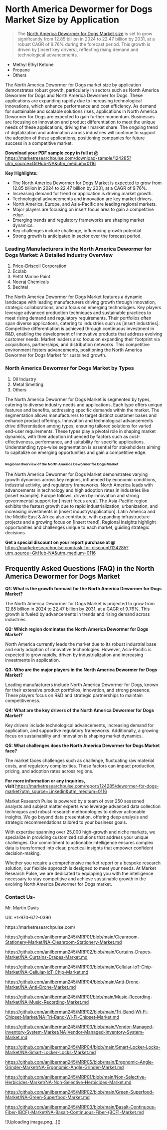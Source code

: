 <h1>North America Dewormer for Dogs Market&nbsp;Size by Application</h1><blockquote><p>The <a href="https://marketresearchpulse.com/download-sample/124285?utm_source=GitHub-NA&amp;utm_medium=0116">North America Dewormer for Dogs Market size</a> is set to grow significantly from 12.85 billion in 2024 to 22.47 billion by 2031, at a robust CAGR of 9.76% during the forecast period. This growth is driven by [insert key drivers], reflecting rising demand and technological advancements.</p></blockquote><ul><li>Methyl Ethyl Ketone<li> Propane<li> Others</li></ul><p>The North America Dewormer for Dogs market size by application demonstrates robust growth, particularly in sectors such as North America Dewormer for Dogs and North America Dewormer for Dogs. These applications are expanding rapidly due to increasing technological innovations, which enhance performance and cost efficiency. As demand for sustainable and scalable solutions rises, applications in North America Dewormer for Dogs are expected to gain further momentum. Businesses are focusing on innovation and product differentiation to meet the unique needs of these applications, driving their market share. The ongoing trend of digitalization and automation across industries will continue to support the adoption of these applications, positioning companies for future success in a competitive market.</p><p><strong>Download your PDF sample copy in full at @ </strong><a href="https://marketresearchpulse.com/download-sample/124285?utm_source=GitHub-NA&amp;utm_medium=0116">https://marketresearchpulse.com/download-sample/124285?utm_source=GitHub-NA&amp;utm_medium=0116</a></p><p><strong>Key Highlights: </strong></p><ul><li>The North America Dewormer for Dogs Market is expected to grow from 12.85 billion in 2024 to 22.47 billion by 2031, at a CAGR of 9.76%.</li><li>Increasing demand for trend or application is driving market growth.</li><li>Technological advancements and innovation are key market drivers.</li><li>North America, Europe, and Asia-Pacific are leading regional markets.</li><li>Major players are focusing on insert focus area to gain a competitive edge.</li><li>Emerging trends and regulatory frameworks are shaping market dynamics.</li><li>Key challenges include challenge, influencing growth potential.</li><li>Strong growth is anticipated in sector over the forecast period.</li></ul><h3>Leading Manufacturers in the North America Dewormer for Dogs Market: A Detailed Industry Overview</h3><ol><li>Price-Driscoll Corporation</li><li>Ecolab</li><li>Pettit Marine Paint</li><li>Neeraj Chemicals</li><li>Bechtel</li></ol><div class="flex max-w-full flex-col flex-grow"><div class="min-h-8 text-message flex w-full flex-col items-end gap-2 whitespace-normal break-words [.text-message+&amp;]:mt-5" dir="auto" data-message-author-role="assistant" data-message-id="fd8432e4-4910-450d-b182-61b7bfb0a01f" data-message-model-slug="gpt-4o"><div class="flex w-full flex-col gap-1 empty:hidden first:pt-[3px]"><div class="markdown prose w-full break-words dark:prose-invert light"><p>The North America Dewormer for Dogs Market features a dynamic landscape with leading manufacturers driving growth through innovation, strategic collaborations, and a focus on emerging technologies. Key players leverage advanced production techniques and sustainable practices to meet rising demand and regulatory requirements. Their portfolios often span diverse applications, catering to industries such as [insert industries]. Competitive differentiation is achieved through continuous investment in R&amp;D, enabling the development of innovative products that address evolving customer needs. Market leaders also focus on expanding their footprint via acquisitions, partnerships, and distribution networks. This competitive environment fosters advancements, positioning the North America Dewormer for Dogs Market for sustained growth.</p></div></div></div></div><h3>North America Dewormer for Dogs Market by Types</h3><ol><li>Oil Industry<li> Metal Smelting<li> Others</li></ol><div class="flex max-w-full flex-col flex-grow"><div class="min-h-8 text-message flex w-full flex-col items-end gap-2 whitespace-normal break-words [.text-message+&amp;]:mt-5" dir="auto" data-message-author-role="assistant" data-message-id="084470be-0bb7-4664-bddf-5156b4f41249" data-message-model-slug="gpt-4o-mini"><div class="flex w-full flex-col gap-1 empty:hidden first:pt-[3px]"><div class="markdown prose w-full break-words dark:prose-invert light"><p>The North America Dewormer for Dogs Market is segmented by types, catering to diverse industry needs and applications. Each type offers unique features and benefits, addressing specific demands within the market. The segmentation allows manufacturers to target distinct customer bases and enhance product offerings. Innovation and technological advancements drive differentiation among types, ensuring tailored solutions for varied end-user requirements. These types play a pivotal role in shaping market dynamics, with their adoption influenced by factors such as cost-effectiveness, performance, and suitability for specific applications. Understanding type-wise segmentation is essential for stakeholders aiming to capitalize on emerging opportunities and gain a competitive edge.</p></div></div></div></div><h3><span style="font-size: 11px;">Regional Overview of the North America Dewormer for Dogs Market</span></h3><div class="flex max-w-full flex-col flex-grow"><div class="min-h-8 text-message flex w-full flex-col items-end gap-2 whitespace-normal break-words [.text-message+&amp;]:mt-5" dir="auto" data-message-author-role="assistant" data-message-id="e9038762-ce64-4e30-91c9-9bd413514231" data-message-model-slug="gpt-4o-mini"><div class="flex w-full flex-col gap-1 empty:hidden first:pt-[3px]"><div class="markdown prose w-full break-words dark:prose-invert light"><p>The North America Dewormer for Dogs Market demonstrates varying growth dynamics across key regions, influenced by economic conditions, industrial activity, and regulatory frameworks. North America leads with advancements in technology and high adoption rates in industries like [insert example]. Europe follows, driven by innovation and strong governmental support for [insert focus area]. The Asia-Pacific region exhibits the fastest growth due to rapid industrialization, urbanization, and increasing investments in [insert industry/application]. Latin America and the Middle East &amp; Africa also contribute, with expanding infrastructure projects and a growing focus on [insert trend]. Regional insights highlight opportunities and challenges unique to each market, guiding strategic decisions.</p></div></div></div></div><p><strong>Get a special discount on your report purchase at @ </strong><a href="https://marketresearchpulse.com/ask-for-discount/124285?utm_source=GitHub-NA&amp;utm_medium=0116">https://marketresearchpulse.com/ask-for-discount/124285?utm_source=GitHub-NA&amp;utm_medium=0116</a></p><h2>Frequently Asked Questions (FAQ) in the North America Dewormer for Dogs Market</h2><p><strong>Q1: What is the growth forecast for the North America Dewormer for Dogs Market?</strong></p><p>The North America Dewormer for Dogs Market is projected to grow from 12.85 billion in 2024 to 22.47 billion by 2031, at a CAGR of 9.76%. This growth is fueled by advancements in trends and rising demand across industries.</p><p><strong>Q2: Which region dominates the North America Dewormer for Dogs Market?</strong></p><p>North America currently leads the market due to its robust industrial base and early adoption of innovative technologies. However, Asia-Pacific is expected to grow rapidly, driven by industrialization and increasing investments in application.</p><p><strong>Q3: Who are the major players in the North America Dewormer for Dogs Market?</strong></p><p>Leading manufacturers include North America Dewormer for Dogs, known for their extensive product portfolios, innovation, and strong presence. These players focus on R&amp;D and strategic partnerships to maintain competitiveness.</p><p><strong>Q4: What are the key drivers of the North America Dewormer for Dogs Market?</strong></p><p>Key drivers include technological advancements, increasing demand for application, and supportive regulatory frameworks. Additionally, a growing focus on sustainability and innovation is shaping market dynamics.</p><p><strong>Q5: What challenges does the North America Dewormer for Dogs Market face?</strong></p><p>The market faces challenges such as challenge, fluctuating raw material costs, and regulatory complexities. These factors can impact production, pricing, and adoption rates across regions.</p><p><strong>For more information or any inquiries, visit&nbsp;</strong><a href="https://marketresearchpulse.com/report/124285/dewormer-for-dogs-market?utm_source=Linkedin&utm_medium=0116">https://marketresearchpulse.com/report/124285/dewormer-for-dogs-market?utm_source=Linkedin&utm_medium=0116</a></p><p>Market Research Pulse is powered by a team of over 250 seasoned analysts and subject matter experts who leverage advanced data collection techniques and robust research methodologies to deliver actionable insights. We go beyond data presentation, offering deep analysis and strategic recommendations tailored to your business goals.</p><p>With expertise spanning over 25,000 high-growth and niche markets, we specialize in providing customized solutions that address your unique challenges. Our commitment to actionable intelligence ensures complex data is transformed into clear, practical insights that empower confident decision-making.</p><p>Whether you require a comprehensive market report or a bespoke research solution, our flexible approach is designed to meet your needs. At Market Research Pulse, we are dedicated to equipping you with the intelligence necessary to stay competitive and achieve sustainable growth in the evolving North America Dewormer for Dogs market.</p><h3><strong>Contact Us-</strong></h3><p>Mr. Martin Davis</p><p>US: +1-970-672-0390</p><p>https://marketresearchpulse.com/</p><p><a href="https://github.com/anilberman245/MRP01/blob/main/Cleanroom-Stationery-Market/NA-Cleanroom-Stationery-Market.md">https://github.com/anilberman245/MRP01/blob/main/Cleanroom-Stationery-Market/NA-Cleanroom-Stationery-Market.md</a></p><p><a href="https://github.com/anilberman245/MRP02/blob/main/Curtains-Drapes-Market/NA-Curtains-Drapes-Market.md">https://github.com/anilberman245/MRP02/blob/main/Curtains-Drapes-Market/NA-Curtains-Drapes-Market.md</a></p><p><a href="https://github.com/anilberman245/MRP03/blob/main/Cellular-IoT-Chip-Market/NA-Cellular-IoT-Chip-Market.md">https://github.com/anilberman245/MRP03/blob/main/Cellular-IoT-Chip-Market/NA-Cellular-IoT-Chip-Market.md</a></p><p><a href="https://github.com/anilberman245/MRP04/blob/main/Anti-Drone-Market/NA-Anti-Drone-Market.md">https://github.com/anilberman245/MRP04/blob/main/Anti-Drone-Market/NA-Anti-Drone-Market.md</a></p><p><a href="https://github.com/anilberman245/MRP01/blob/main/Music-Recording-Market/NA-Music-Recording-Market.md">https://github.com/anilberman245/MRP01/blob/main/Music-Recording-Market/NA-Music-Recording-Market.md</a></p><p><a href="https://github.com/anilberman245/MRP02/blob/main/Tri-Band-Wi-Fi-Chipset-Market/NA-Tri-Band-Wi-Fi-Chipset-Market.md">https://github.com/anilberman245/MRP02/blob/main/Tri-Band-Wi-Fi-Chipset-Market/NA-Tri-Band-Wi-Fi-Chipset-Market.md</a></p><p><a href="https://github.com/anilberman245/MRP03/blob/main/Vendor-Managed-Inventory-System-Market/NA-Vendor-Managed-Inventory-System-Market.md">https://github.com/anilberman245/MRP03/blob/main/Vendor-Managed-Inventory-System-Market/NA-Vendor-Managed-Inventory-System-Market.md</a></p><p><a href="https://github.com/anilberman245/MRP04/blob/main/Smart-Locker-Locks-Market/NA-Smart-Locker-Locks-Market.md">https://github.com/anilberman245/MRP04/blob/main/Smart-Locker-Locks-Market/NA-Smart-Locker-Locks-Market.md</a></p><p><a href="https://github.com/anilberman245/MRP05/blob/main/Ergonomic-Angle-Grinder-Market/NA-Ergonomic-Angle-Grinder-Market.md">https://github.com/anilberman245/MRP05/blob/main/Ergonomic-Angle-Grinder-Market/NA-Ergonomic-Angle-Grinder-Market.md</a></p><p><a href="https://github.com/anilberman245/MRP01/blob/main/Non-Selective-Herbicides-Market/NA-Non-Selective-Herbicides-Market.md">https://github.com/anilberman245/MRP01/blob/main/Non-Selective-Herbicides-Market/NA-Non-Selective-Herbicides-Market.md</a></p><p><a href="https://github.com/anilberman245/MRP02/blob/main/Green-Superfood-Market/NA-Green-Superfood-Market.md">https://github.com/anilberman245/MRP02/blob/main/Green-Superfood-Market/NA-Green-Superfood-Market.md</a></p><p><a href="https://github.com/anilberman245/MRP03/blob/main/Basalt-Continuous-Fiber-(BCF)-Market/NA-Basalt-Continuous-Fiber-(BCF)-Market.md">https://github.com/anilberman245/MRP03/blob/main/Basalt-Continuous-Fiber-(BCF)-Market/NA-Basalt-Continuous-Fiber-(BCF)-Market.md</a></p>
![Uploading image.png…]()
